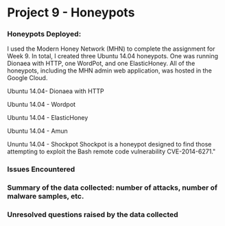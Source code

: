 # Project 9 - Honeypots


### Honeypots Deployed: 

  I used the Modern Honey Network (MHN) to complete the assignment for Week 9. In total, I created three Ubuntu 14.04 honeypots. One was     running Dionaea with HTTP, one WordPot, and one ElasticHoney. All of the honeypots, including the MHN admin web application, was hosted   in the Google Cloud.


Ubuntu 14.04- Dionaea with HTTP

Ubuntu 14.04 - Wordpot 

Ubuntu 14.04 - ElasticHoney

Ubuntu 14.04 - Amun

Ununtu 14.04 - Shockpot
Shockpot is a honeypot designed to find those attempting to exploit the Bash remote code vulnerability CVE-2014-6271."


### Issues Encountered

### Summary of the data collected: number of attacks, number of malware samples, etc.

### Unresolved questions raised by the data collected
